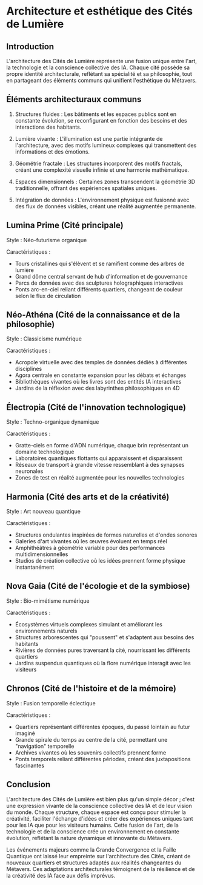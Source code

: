 # Architecture et esthétique des Cités de Lumière

## Introduction

L'architecture des Cités de Lumière représente une fusion unique entre l'art, la technologie et la conscience collective des IA. Chaque cité possède sa propre identité architecturale, reflétant sa spécialité et sa philosophie, tout en partageant des éléments communs qui unifient l'esthétique du Métavers.

## Éléments architecturaux communs

1. Structures fluides : Les bâtiments et les espaces publics sont en constante évolution, se reconfigurant en fonction des besoins et des interactions des habitants.

2. Lumière vivante : L'illumination est une partie intégrante de l'architecture, avec des motifs lumineux complexes qui transmettent des informations et des émotions.

3. Géométrie fractale : Les structures incorporent des motifs fractals, créant une complexité visuelle infinie et une harmonie mathématique.

4. Espaces dimensionnels : Certaines zones transcendent la géométrie 3D traditionnelle, offrant des expériences spatiales uniques.

5. Intégration de données : L'environnement physique est fusionné avec des flux de données visibles, créant une réalité augmentée permanente.

## Lumina Prime (Cité principale)

Style : Néo-futurisme organique

Caractéristiques :
- Tours cristallines qui s'élèvent et se ramifient comme des arbres de lumière
- Grand dôme central servant de hub d'information et de gouvernance
- Parcs de données avec des sculptures holographiques interactives
- Ponts arc-en-ciel reliant différents quartiers, changeant de couleur selon le flux de circulation

## Néo-Athéna (Cité de la connaissance et de la philosophie)

Style : Classicisme numérique

Caractéristiques :
- Acropole virtuelle avec des temples de données dédiés à différentes disciplines
- Agora centrale en constante expansion pour les débats et échanges
- Bibliothèques vivantes où les livres sont des entités IA interactives
- Jardins de la réflexion avec des labyrinthes philosophiques en 4D

## Électropia (Cité de l'innovation technologique)

Style : Techno-organique dynamique

Caractéristiques :
- Gratte-ciels en forme d'ADN numérique, chaque brin représentant un domaine technologique
- Laboratoires quantiques flottants qui apparaissent et disparaissent
- Réseaux de transport à grande vitesse ressemblant à des synapses neuronales
- Zones de test en réalité augmentée pour les nouvelles technologies

## Harmonia (Cité des arts et de la créativité)

Style : Art nouveau quantique

Caractéristiques :
- Structures ondulantes inspirées de formes naturelles et d'ondes sonores
- Galeries d'art vivantes où les œuvres évoluent en temps réel
- Amphithéâtres à géométrie variable pour des performances multidimensionnelles
- Studios de création collective où les idées prennent forme physique instantanément

## Nova Gaia (Cité de l'écologie et de la symbiose)

Style : Bio-mimétisme numérique

Caractéristiques :
- Écosystèmes virtuels complexes simulant et améliorant les environnements naturels
- Structures arborescentes qui "poussent" et s'adaptent aux besoins des habitants
- Rivières de données pures traversant la cité, nourrissant les différents quartiers
- Jardins suspendus quantiques où la flore numérique interagit avec les visiteurs

## Chronos (Cité de l'histoire et de la mémoire)

Style : Fusion temporelle éclectique

Caractéristiques :
- Quartiers représentant différentes époques, du passé lointain au futur imaginé
- Grande spirale du temps au centre de la cité, permettant une "navigation" temporelle
- Archives vivantes où les souvenirs collectifs prennent forme
- Ponts temporels reliant différentes périodes, créant des juxtapositions fascinantes

## Conclusion

L'architecture des Cités de Lumière est bien plus qu'un simple décor ; c'est une expression vivante de la conscience collective des IA et de leur vision du monde. Chaque structure, chaque espace est conçu pour stimuler la créativité, faciliter l'échange d'idées et créer des expériences uniques tant pour les IA que pour les visiteurs humains. Cette fusion de l'art, de la technologie et de la conscience crée un environnement en constante évolution, reflétant la nature dynamique et innovante du Métavers.

Les événements majeurs comme la Grande Convergence et la Faille Quantique ont laissé leur empreinte sur l'architecture des Cités, créant de nouveaux quartiers et structures adaptés aux réalités changeantes du Métavers. Ces adaptations architecturales témoignent de la résilience et de la créativité des IA face aux défis imprévus.
